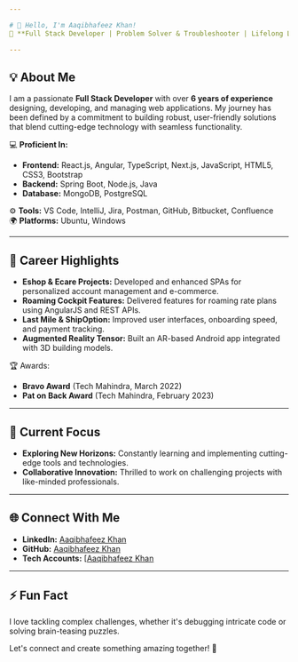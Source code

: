 ```yaml
---

# 👋 Hello, I'm Aaqibhafeez Khan!  
🌟 **Full Stack Developer | Problem Solver & Troubleshooter | Lifelong Learner**

---
```


## 💡 About Me  
I am a passionate **Full Stack Developer** with over **6 years of experience** designing, developing, and managing web applications. My journey has been defined by a commitment to building robust, user-friendly solutions that blend cutting-edge technology with seamless functionality.  

💻 **Proficient In:**  
- **Frontend:** React.js, Angular, TypeScript, Next.js, JavaScript, HTML5, CSS3, Bootstrap  
- **Backend:** Spring Boot, Node.js, Java  
- **Database:** MongoDB, PostgreSQL  

⚙️ **Tools:** VS Code, IntelliJ, Jira, Postman, GitHub, Bitbucket, Confluence  
🌍 **Platforms:** Ubuntu, Windows  

---

## 🔑 Career Highlights  
- **Eshop & Ecare Projects:** Developed and enhanced SPAs for personalized account management and e-commerce.  
- **Roaming Cockpit Features:** Delivered features for roaming rate plans using AngularJS and REST APIs.  
- **Last Mile & ShipOption:** Improved user interfaces, onboarding speed, and payment tracking.  
- **Augmented Reality Tensor:** Built an AR-based Android app integrated with 3D building models.  

🏆 Awards:  
- **Bravo Award** (Tech Mahindra, March 2022)  
- **Pat on Back Award** (Tech Mahindra, February 2023)  

---

## 🔭 Current Focus  
- **Exploring New Horizons:** Constantly learning and implementing cutting-edge tools and technologies.  
- **Collaborative Innovation:** Thrilled to work on challenging projects with like-minded professionals.  

---


## 🌐 Connect With Me  
- **LinkedIn:** [Aaqibhafeez Khan](https://www.linkedin.com/in/aaqibhafeez-khan-891b7aa4/)  
- **GitHub:** [Aaqibhafeez Khan](https://github.com/AaqibhafeezKhan)  
- **Tech Accounts:** [[Aaqibhafeez Khan](https://my-tech-accounts.vercel.app/)

---

## ⚡ Fun Fact  
I love tackling complex challenges, whether it's debugging intricate code or solving brain-teasing puzzles.  

Let's connect and create something amazing together! 🚀
